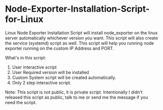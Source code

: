 # Node-Exporter-Installation-Script-for-Linux
Linux Node Exporter Installation Script will install node_exporter on the linux server automatically whichever version you want. This script will also create the service (systemd) script as well. This script will help you running node exporter running on the custom IP Address and PORT. 

What's in this script:
1. User interactive script
2. User Required version will be installed
3. Custom System script will be created automatically.
4. Only 2 step interactive script.



Note: This script is not public, it is private script. Intentionally I didn't released this script as public, talk to me or send me the message if you need the script.
